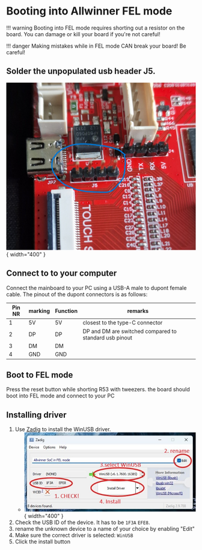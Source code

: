 # Booting into Allwinner FEL mode

!!! warning
    Booting into FEL mode requires shorting out a resistor on the board. You can damage or kill your board if you're not careful!

!!! danger
    Making mistakes while in FEL mode CAN break your board! Be careful!

## Solder the unpopulated usb header J5.
 ![img](assets/J5circled.jpg){ width="400" }

## Connect to to your computer
Connect the mainboard to your PC using a USB-A male to dupont female cable.
The pinout of the dupont connectors is as follows:

| Pin NR | marking| Function | remarks |
|--|---|----|---|
| 1 | 5V | 5V | closest to the type-C connector|
| 2 | DP | DP | DP and DM are switched compared to standard usb pinout |
| 3 | DM | DM |  |
| 4 | GND | GND ||

## Boot to FEL mode
Press the reset button while shorting R53 with tweezers.
the board should boot into FEL mode and connect to your PC

## Installing driver

1. Use [Zadig](https://zadig.akeo.ie/) to install the WinUSB driver. 
    - ![img](assets/DriverInstall.jpg){ width="400" }
1. Check the USB ID of the device. It has to be ``1F3A`` ``EFE8``.
1. rename the unknown device to a name of your choice by enabling "Edit"
1. Make sure the correct driver is selected: ``WinUSB``
1. Click the install button